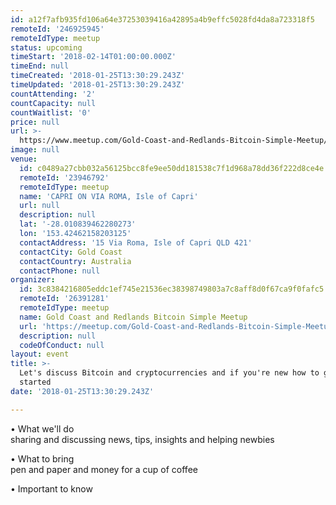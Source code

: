 ```yaml
---
id: a12f7afb935fd106a64e37253039416a42895a4b9effc5028fd4da8a723318f5
remoteId: '246925945'
remoteIdType: meetup
status: upcoming
timeStart: '2018-02-14T01:00:00.000Z'
timeEnd: null
timeCreated: '2018-01-25T13:30:29.243Z'
timeUpdated: '2018-01-25T13:30:29.243Z'
countAttending: '2'
countCapacity: null
countWaitlist: '0'
price: null
url: >-
  https://www.meetup.com/Gold-Coast-and-Redlands-Bitcoin-Simple-Meetup/events/246925945/
image: null
venue:
  id: c0489a27cbb032a56125bcc8fe9ee50dd181538c7f1d968a78dd36f222d8ce4e
  remoteId: '23946792'
  remoteIdType: meetup
  name: 'CAPRI ON VIA ROMA, Isle of Capri'
  url: null
  description: null
  lat: '-28.010839462280273'
  lon: '153.42462158203125'
  contactAddress: '15 Via Roma, Isle of Capri QLD 421'
  contactCity: Gold Coast
  contactCountry: Australia
  contactPhone: null
organizer:
  id: 3c8384216805eddc1ef745e21536ec38398749803a7c8aff8d0f67ca9f0fafc5
  remoteId: '26391281'
  remoteIdType: meetup
  name: Gold Coast and Redlands Bitcoin Simple Meetup
  url: 'https://meetup.com/Gold-Coast-and-Redlands-Bitcoin-Simple-Meetup'
  description: null
  codeOfConduct: null
layout: event
title: >-
  Let's discuss Bitcoin and cryptocurrencies and if you're new how to get
  started
date: '2018-01-25T13:30:29.243Z'

---
```

<p>• What we'll do<br/>sharing and discussing news, tips, insights and helping newbies</p> <p>• What to bring<br/>pen and paper and money for a cup of coffee</p> <p>• Important to know</p>
